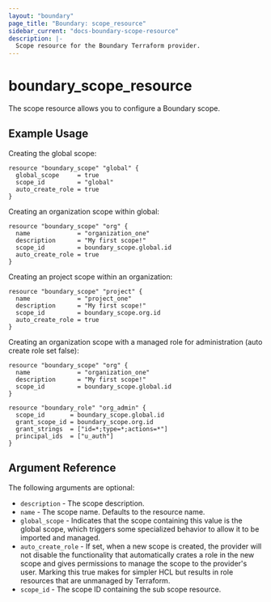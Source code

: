 ```yaml
---
layout: "boundary"
page_title: "Boundary: scope_resource"
sidebar_current: "docs-boundary-scope-resource"
description: |-
  Scope resource for the Boundary Terraform provider.
---
```


# boundary_scope_resource 
The scope resource allows you to configure a Boundary scope. 

## Example Usage

Creating the global scope:

```hcl
resource "boundary_scope" "global" {
  global_scope     = true
  scope_id         = "global"
  auto_create_role = true
}
```

Creating an organization scope within global:

```hcl
resource "boundary_scope" "org" {
  name             = "organization_one"
  description      = "My first scope!"
  scope_id         = boundary_scope.global.id
  auto_create_role = true
}
```

Creating an project scope within an organization:

```hcl
resource "boundary_scope" "project" {
  name             = "project_one"
  description      = "My first scope!"
  scope_id         = boundary_scope.org.id
  auto_create_role = true
}
```

Creating an organization scope with a managed role for administration (auto create role set false):

```hcl
resource "boundary_scope" "org" {
  name             = "organization_one"
  description      = "My first scope!"
  scope_id         = boundary_scope.global.id
}

resource "boundary_role" "org_admin" {
  scope_id       = boundary_scope.global.id
  grant_scope_id = boundary_scope.org.id
  grant_strings  = ["id=*;type=*;actions=*"]
  principal_ids  = ["u_auth"]
}
```

## Argument Reference

The following arguments are optional:
* `description` - The scope description.
* `name` - The scope name. Defaults to the resource name.
* `global_scope` - Indicates that the scope containing this value is the global scope, which triggers some specialized behavior to allow it to be imported and managed. 
* `auto_create_role` - If set, when a new scope is created, the provider will not disable the functionality that automatically crates a role in the new scope and gives permissions to manage the scope to the provider's user. Marking this true makes for simpler HCL but results in role resources that are unmanaged by Terraform.
* `scope_id` - The scope ID containing the sub scope resource.
